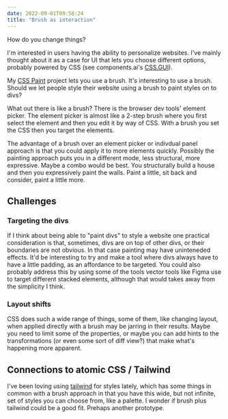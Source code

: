 ```yaml
---
date: 2022-09-01T09:58:24
title: "Brush as interaction"
---
```


How do you change things?

I'm interested in users having the ability to personalize websites. I've mainly thought about it as a case for UI that lets you choose different options, probably powered by CSS (see components.ai's [CSS.GUI](https://components.ai/css-gui)).

My [CSS Paint](https://css-paint.constraint.systems) project lets you use a brush. It's interesting to use a brush. Should we let people style their website using a brush to paint styles on to divs?

What out there is like a brush? There is the browser dev tools' element picker. The element picker is almost like a 2-step brush where you first select the element and then you edit it by way of CSS. With a brush you set the CSS then you target the elements.

The advantage of a brush over an element picker or indivdual panel approach is that you could apply it to more elements quickly. Possibly the painting approach puts you in a different mode, less structural, more expressive. Maybe a combo would be best. You structurally build a house and then you expressively paint the walls. Paint a little, sit back and consider, paint a little more.

## Challenges

### Targeting the divs

If I think about being able to "paint divs" to style a website one practical consideration is that, sometimes, divs are on top of other divs, or their boundaries are not obvious. In that case painting may have uninteneded effects. It'd be interesting to try and make a tool where divs always have to have a little padding, as an affordance to be targeted. You could also probably address this by using some of the tools vector tools like Figma use to target different stacked elements, although that would takes away from the simplicity I think.

### Layout shifts

CSS does such a wide range of things, some of them, like changing layout, when applied directly with a brush may be jarring in their results. Maybe you need to limit some of the properties, or maybe you can add hints to the transformations (or even some sort of diff view?) that make what's happening more apparent.

## Connections to atomic CSS / Tailwind

I've been loving using [tailwind](https://tailwind.css) for styles lately, which has some things in common with a brush approach in that you have this wide, but not infinite, set of styles you can choose from, like a palette. I wonder if brush plus tailwind could be a good fit. Prehaps another prototype.
